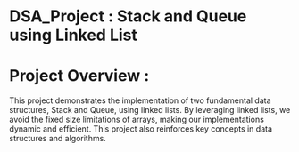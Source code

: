 # DSA_Project : Stack and Queue using Linked List
# Project Overview :
This project demonstrates the implementation of two fundamental data structures, Stack and Queue, using linked lists. By leveraging linked lists, we avoid the fixed size limitations of arrays, making our implementations dynamic and efficient. This project also reinforces key concepts in data structures and algorithms.


